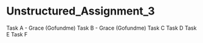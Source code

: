 # Unstructured_Assignment_3
Task A - Grace (Gofundme)
Task B - Grace (Gofundme)
Task C
Task D
Task E
Task F
